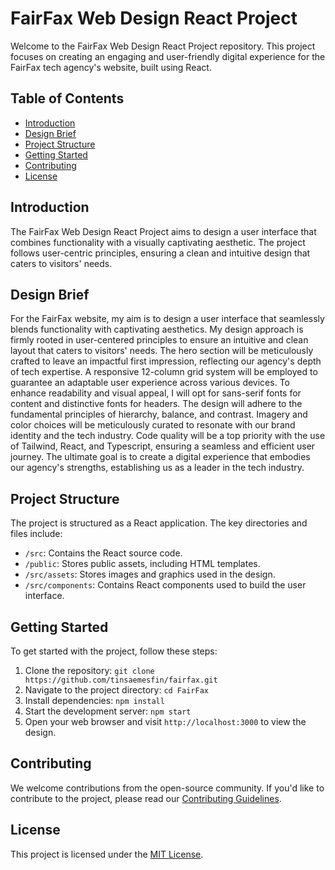 # FairFax Web Design React Project

Welcome to the FairFax Web Design React Project repository. This project focuses on creating an engaging and user-friendly digital experience for the FairFax tech agency's website, built using React.

## Table of Contents

- [Introduction](#introduction)
- [Design Brief](#design-brief)
- [Project Structure](#project-structure)
- [Getting Started](#getting-started)
- [Contributing](#contributing)
- [License](#license)

## Introduction

The FairFax Web Design React Project aims to design a user interface that combines functionality with a visually captivating aesthetic. The project follows user-centric principles, ensuring a clean and intuitive design that caters to visitors' needs.

## Design Brief

For the FairFax website, my aim is to design a user interface that seamlessly blends functionality with captivating aesthetics. My design approach is firmly rooted in user-centered principles to ensure an intuitive and clean layout that caters to visitors' needs. The hero section will be meticulously crafted to leave an impactful first impression, reflecting our agency's depth of tech expertise. A responsive 12-column grid system will be employed to guarantee an adaptable user experience across various devices. To enhance readability and visual appeal, I will opt for sans-serif fonts for content and distinctive fonts for headers. The design will adhere to the fundamental principles of hierarchy, balance, and contrast. Imagery and color choices will be meticulously curated to resonate with our brand identity and the tech industry. Code quality will be a top priority with the use of Tailwind, React, and Typescript, ensuring a seamless and efficient user journey. The ultimate goal is to create a digital experience that embodies our agency's strengths, establishing us as a leader in the tech industry.

## Project Structure

The project is structured as a React application. The key directories and files include:

- `/src`: Contains the React source code.
- `/public`: Stores public assets, including HTML templates.
- `/src/assets`: Stores images and graphics used in the design.
- `/src/components`: Contains React components used to build the user interface.

## Getting Started

To get started with the project, follow these steps:

1. Clone the repository: `git clone https://github.com/tinsaemesfin/fairfax.git`
2. Navigate to the project directory: `cd FairFax`
3. Install dependencies: `npm install`
4. Start the development server: `npm start`
5. Open your web browser and visit `http://localhost:3000` to view the design.

## Contributing

We welcome contributions from the open-source community. If you'd like to contribute to the project, please read our [Contributing Guidelines](CONTRIBUTING.md).

## License

This project is licensed under the [MIT License](LICENSE).
